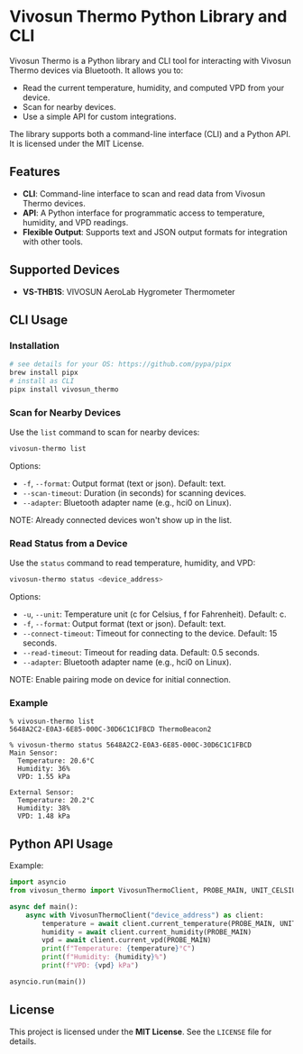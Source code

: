 # Vivosun Thermo Python Library and CLI

Vivosun Thermo is a Python library and CLI tool for interacting with Vivosun Thermo devices via
Bluetooth. It allows you to:

-   Read the current temperature, humidity, and computed VPD from your device.
-   Scan for nearby devices.
-   Use a simple API for custom integrations.

The library supports both a command-line interface (CLI) and a Python API. It is licensed under the
MIT License.

## Features

-   **CLI**: Command-line interface to scan and read data from Vivosun Thermo devices.
-   **API**: A Python interface for programmatic access to temperature, humidity, and VPD readings.
-   **Flexible Output**: Supports text and JSON output formats for integration with other tools.

## Supported Devices

-   **VS-THB1S**: VIVOSUN AeroLab Hygrometer Thermometer

## CLI Usage

### Installation

```sh
# see details for your OS: https://github.com/pypa/pipx
brew install pipx
# install as CLI
pipx install vivosun_thermo
```

### Scan for Nearby Devices

Use the `list` command to scan for nearby devices:

```sh
vivosun-thermo list
```

Options:

-   `-f`, `--format`: Output format (text or json). Default: text.
-   `--scan-timeout`: Duration (in seconds) for scanning devices.
-   `--adapter`: Bluetooth adapter name (e.g., hci0 on Linux).

NOTE: Already connected devices won't show up in the list.

### Read Status from a Device

Use the `status` command to read temperature, humidity, and VPD:

```sh
vivosun-thermo status <device_address>
```

Options:

-   `-u`, `--unit`: Temperature unit (c for Celsius, f for Fahrenheit). Default: c.
-   `-f`, `--format`: Output format (text or json). Default: text.
-   `--connect-timeout`: Timeout for connecting to the device. Default: 15 seconds.
-   `--read-timeout`: Timeout for reading data. Default: 0.5 seconds.
-   `--adapter`: Bluetooth adapter name (e.g., hci0 on Linux).

NOTE: Enable pairing mode on device for initial connection.

### Example

```
% vivosun-thermo list
5648A2C2-E0A3-6E85-000C-30D6C1C1FBCD ThermoBeacon2

% vivosun-thermo status 5648A2C2-E0A3-6E85-000C-30D6C1C1FBCD
Main Sensor:
  Temperature: 20.6°C
  Humidity: 36%
  VPD: 1.55 kPa

External Sensor:
  Temperature: 20.2°C
  Humidity: 38%
  VPD: 1.48 kPa
```

## Python API Usage

Example:

```python
import asyncio
from vivosun_thermo import VivosunThermoClient, PROBE_MAIN, UNIT_CELSIUS

async def main():
    async with VivosunThermoClient("device_address") as client:
        temperature = await client.current_temperature(PROBE_MAIN, UNIT_CELSIUS)
        humidity = await client.current_humidity(PROBE_MAIN)
        vpd = await client.current_vpd(PROBE_MAIN)
        print(f"Temperature: {temperature}°C")
        print(f"Humidity: {humidity}%")
        print(f"VPD: {vpd} kPa")

asyncio.run(main())
```

## License

This project is licensed under the **MIT License**. See the `LICENSE` file for details.
